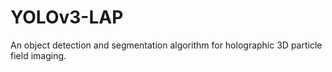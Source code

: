 # YOLOv3-LAP

An object detection and segmentation algorithm for holographic 3D particle field imaging.